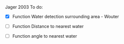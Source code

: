 Jager 2003
To do:
- [x] Function Water detection surrounding area - Wouter
- [ ] Function Distance to nearest water
- [ ] Function angle to nearest water

